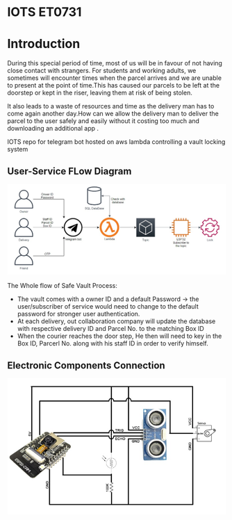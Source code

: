# IOTS ET0731
# Introduction
During this special period of time, most of us will be in favour of not having close contact with strangers. For students and working adults, we sometimes will encounter times when the parcel arrives and we are unable to present at the point of time.This has caused our parcels to be left at the doorstep or kept in the riser, leaving them at risk of being stolen.

It also leads to a waste of resources and time as the delivery man has to come again another day.How can we allow the delivery man to deliver the parcel to the user safely and easily without it costing too much and downloading an additional app .

IOTS repo for telegram bot hosted on aws lambda controlling a vault locking system

## User-Service FLow Diagram
<img src="user-service flow diagram.jpg" alt="diagram picture">

The Whole flow of Safe Vault Process:

  * The vault comes with a owner ID and a default Password -> the user/subscriber of service would need to change to the default password
    for stronger user authentication.
  * At each delivery, out collaboration company will update the database with respective delivery ID and Parcel No. to the matching Box ID
  * When the courier reaches the door step, He then will need to key in the Box ID, Parcerl No. along with his staff ID in order to verify himself.
  
## Electronic Components Connection
<img src="Electronic Parts Connection.jpg" alt="connection picture">

